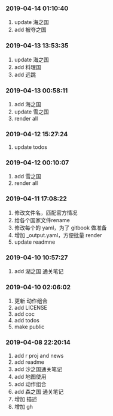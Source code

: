 ### 2019-04-14 01:10:40

1. update 海之国
1. add 被夺之国

### 2019-04-13 13:53:35

1. update 海之国
1. add 料理国
1. add 远跳

### 2019-04-13 00:58:11

1. add 海之国
1. update 雪之国
1. render all

### 2019-04-12 15:27:24

1. update todos

### 2019-04-12 00:10:07

1. add 雪之国
1. render all


### 2019-04-11 17:08:22

1. 修改文件名，匹配官方情况
1. 给各个国家文件rename
1. 修改每个的 yaml，为了 gitbook 做准备
1. 增加 _output.yaml，方便批量 render
1. update readmne

### 2019-04-10 10:57:27

1. add 湖之国 通关笔记

### 2019-04-10 02:06:02

1. 更新 动作组合
1. add LICENSE
1. add coc
1. add todos
1. make public

### 2019-04-08 22:20:14

1. add r proj and news
1. add readme
1. add 沙之国通关笔记
1. add 地图使用
1. add 动作组合
1. add 森之国 通关笔记
1. 增加 描述
1. 增加 gh
